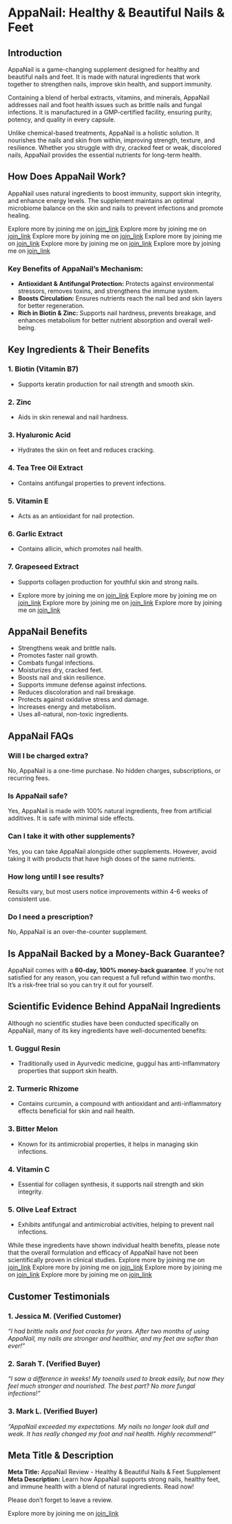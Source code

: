 

# **AppaNail: Healthy & Beautiful Nails & Feet**

## **Introduction**
AppaNail is a game-changing supplement designed for healthy and beautiful nails and feet. It is made with natural ingredients that work together to strengthen nails, improve skin health, and support immunity.

Containing a blend of herbal extracts, vitamins, and minerals, AppaNail addresses nail and foot health issues such as brittle nails and fungal infections. It is manufactured in a GMP-certified facility, ensuring purity, potency, and quality in every capsule.

Unlike chemical-based treatments, AppaNail is a holistic solution. It nourishes the nails and skin from within, improving strength, texture, and resilience. Whether you struggle with dry, cracked feet or weak, discolored nails, AppaNail provides the essential nutrients for long-term health.

## **How Does AppaNail Work?**
AppaNail uses natural ingredients to boost immunity, support skin integrity, and enhance energy levels. The supplement maintains an optimal microbiome balance on the skin and nails to prevent infections and promote healing.

Explore more by joining me on [join_link](https://apppanaiil.com/)
Explore more by joining me on [join_link](https://apppanaiil.com/)
Explore more by joining me on [join_link](https://apppanaiil.com/)
Explore more by joining me on [join_link](https://apppanaiil.com/)
Explore more by joining me on [join_link](https://apppanaiil.com/)
Explore more by joining me on [join_link](https://apppanaiil.com/)


### **Key Benefits of AppaNail’s Mechanism:**
- **Antioxidant & Antifungal Protection:** Protects against environmental stressors, removes toxins, and strengthens the immune system.
- **Boosts Circulation:** Ensures nutrients reach the nail bed and skin layers for better regeneration.
- **Rich in Biotin & Zinc:** Supports nail hardness, prevents breakage, and enhances metabolism for better nutrient absorption and overall well-being.

## **Key Ingredients & Their Benefits**
### **1. Biotin (Vitamin B7)**  
- Supports keratin production for nail strength and smooth skin.

### **2. Zinc**  
- Aids in skin renewal and nail hardness.

### **3. Hyaluronic Acid**  
- Hydrates the skin on feet and reduces cracking.

### **4. Tea Tree Oil Extract**  
- Contains antifungal properties to prevent infections.

### **5. Vitamin E**  
- Acts as an antioxidant for nail protection.

### **6. Garlic Extract**  
- Contains allicin, which promotes nail health.

### **7. Grapeseed Extract**  
- Supports collagen production for youthful skin and strong nails.

- Explore more by joining me on [join_link](https://apppanaiil.com/)
Explore more by joining me on [join_link](https://apppanaiil.com/)
Explore more by joining me on [join_link](https://apppanaiil.com/)
Explore more by joining me on [join_link](https://apppanaiil.com/)


## **AppaNail Benefits**
- Strengthens weak and brittle nails.
- Promotes faster nail growth.
- Combats fungal infections.
- Moisturizes dry, cracked feet.
- Boosts nail and skin resilience.
- Supports immune defense against infections.
- Reduces discoloration and nail breakage.
- Protects against oxidative stress and damage.
- Increases energy and metabolism.
- Uses all-natural, non-toxic ingredients.

## **AppaNail FAQs**

### **Will I be charged extra?**  
No, AppaNail is a one-time purchase. No hidden charges, subscriptions, or recurring fees.

### **Is AppaNail safe?**  
Yes, AppaNail is made with 100% natural ingredients, free from artificial additives. It is safe with minimal side effects.

### **Can I take it with other supplements?**  
Yes, you can take AppaNail alongside other supplements. However, avoid taking it with products that have high doses of the same nutrients.

### **How long until I see results?**  
Results vary, but most users notice improvements within 4-6 weeks of consistent use.

### **Do I need a prescription?**  
No, AppaNail is an over-the-counter supplement.

## **Is AppaNail Backed by a Money-Back Guarantee?**
AppaNail comes with a **60-day, 100% money-back guarantee**. If you’re not satisfied for any reason, you can request a full refund within two months. It’s a risk-free trial so you can try it out for yourself.

## **Scientific Evidence Behind AppaNail Ingredients**
Although no scientific studies have been conducted specifically on AppaNail, many of its key ingredients have well-documented benefits:

### **1. Guggul Resin**  
- Traditionally used in Ayurvedic medicine, guggul has anti-inflammatory properties that support skin health.

### **2. Turmeric Rhizome**  
- Contains curcumin, a compound with antioxidant and anti-inflammatory effects beneficial for skin and nail health.

### **3. Bitter Melon**  
- Known for its antimicrobial properties, it helps in managing skin infections.

### **4. Vitamin C**  
- Essential for collagen synthesis, it supports nail strength and skin integrity.

### **5. Olive Leaf Extract**  
- Exhibits antifungal and antimicrobial activities, helping to prevent nail infections.

While these ingredients have shown individual health benefits, please note that the overall formulation and efficacy of AppaNail have not been scientifically proven in clinical studies.
Explore more by joining me on [join_link](https://apppanaiil.com/)
Explore more by joining me on [join_link](https://apppanaiil.com/)
Explore more by joining me on [join_link](https://apppanaiil.com/)
Explore more by joining me on [join_link](https://apppanaiil.com/)


## **Customer Testimonials**
### **1. Jessica M. (Verified Customer)**  
*“I had brittle nails and foot cracks for years. After two months of using AppaNail, my nails are stronger and healthier, and my feet are softer than ever!”*

### **2. Sarah T. (Verified Buyer)**  
*“I saw a difference in weeks! My toenails used to break easily, but now they feel much stronger and nourished. The best part? No more fungal infections!”*

### **3. Mark L. (Verified Buyer)**  
*“AppaNail exceeded my expectations. My nails no longer look dull and weak. It has really changed my foot and nail health. Highly recommend!”*

## **Meta Title & Description**
**Meta Title:** AppaNail Review - Healthy & Beautiful Nails & Feet Supplement  
**Meta Description:** Learn how AppaNail supports strong nails, healthy feet, and immune health with a blend of natural ingredients. Read now!

Please don’t forget to leave a review.  

Explore more by joining me on [join_link](https://apppanaiil.com/)

